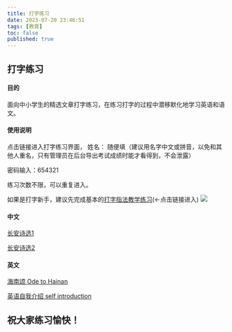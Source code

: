 ```yaml
---
title: 打字练习 
date: 2023-07-20 23:46:51
tags: [教育]
toc: false
published: true
---
```

## 打字练习

#### 目的
面向中小学生的精选文章打字练习，在练习打字的过程中潜移默化地学习英语和语文。

#### 使用说明
点击链接进入打字练习界面，
姓名： 随便填（建议用名字中文或拼音，以免和其他人重名，只有管理员在后台导出考试成绩时能才看得到，不会泄露）

密码输入：654321

练习次数不限，可以重复进入。

如果是打字新手，建议先完成基本的[打字指法教学练习](https://dazi.91xjr.com)(<-点击链接进入)
![](https://cdn.jsdelivr.net/gh/tobyforever/uploadpic/upload/20230721104951.png)

#### 中文
[长安诗选1](https://dazi.91xjr.com/exam/40)

[长安诗选2](https://dazi.91xjr.com/exam/41)

#### 英文
[海南颂 Ode to Hainan](https://dazi.91xjr.com/exam/33)

[英语自我介绍 self introduction](https://dazi.91xjr.com/exam/35)



## 祝大家练习愉快！

